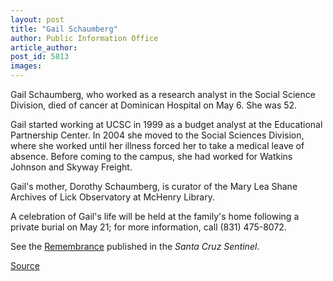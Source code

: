 ```yaml
---
layout: post
title: "Gail Schaumberg"
author: Public Information Office
article_author: 
post_id: 5813
images:
---
```


<a name="content" id="content"></a>
<p>
  Gail Schaumberg, who worked as a research analyst in the Social Science Division, died of cancer at Dominican Hospital on May 6. She was 52.
</p>
<p>
  Gail started working at UCSC in 1999 as a budget analyst at the Educational Partnership Center. In 2004 she moved to the Social Sciences Division, where she worked until her illness forced her to take a medical leave of absence. Before coming to the campus, she had worked for Watkins Johnson and Skyway Freight.
</p>
<p>
  Gail's mother, Dorothy Schaumberg, is curator of the Mary Lea Shane Archives of Lick Observatory at McHenry Library.
</p>
<p>
  A celebration of Gail's life will be held at the family's home following a private burial on May 21; for more information, call (831) 475-8072.
</p>
<p>
  See the <a href="http://www.legacy.com/SantaCruzSentinel/LegacySubPage2.asp?Page=LifeStory&amp;PersonId=3536566">Remembrance</a> published in the <i>Santa Cruz Sentinel</i>.<br>
</p>
<p><a href="http://www1.ucsc.edu/currents/04-05/05-16/inmemoriam.asp" title="Permalink to inmemoriam">Source</a></p>
